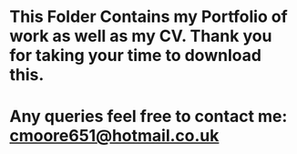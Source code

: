 # This Folder Contains my Portfolio of work as well as my CV. Thank you for taking your time to download this.
# Any queries feel free to contact me: cmoore651@hotmail.co.uk
